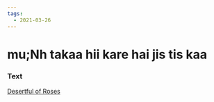 ```yaml
---
tags:
  - 2021-03-26
---
```

# mu;Nh takaa hii kare hai jis tis kaa

### Text
[Desertful of Roses](http://www.columbia.edu/itc/mealac/pritchett/00garden/00c/0012/index_0012.html)

